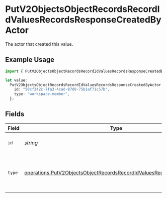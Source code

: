 # PutV2ObjectsObjectRecordsRecordIdValuesRecordsResponseCreatedByActor

The actor that created this value.

## Example Usage

```typescript
import { PutV2ObjectsObjectRecordsRecordIdValuesRecordsResponseCreatedByActor } from "attio-js/models/operations";

let value:
  PutV2ObjectsObjectRecordsRecordIdValuesRecordsResponseCreatedByActor = {
    id: "50cf242c-7fa3-4cad-87d0-75b1af71c57b",
    type: "workspace-member",
  };
```

## Fields

| Field                                                                                                                                                          | Type                                                                                                                                                           | Required                                                                                                                                                       | Description                                                                                                                                                    |
| -------------------------------------------------------------------------------------------------------------------------------------------------------------- | -------------------------------------------------------------------------------------------------------------------------------------------------------------- | -------------------------------------------------------------------------------------------------------------------------------------------------------------- | -------------------------------------------------------------------------------------------------------------------------------------------------------------- |
| `id`                                                                                                                                                           | *string*                                                                                                                                                       | :heavy_minus_sign:                                                                                                                                             | An ID to identify the actor.                                                                                                                                   |
| `type`                                                                                                                                                         | [operations.PutV2ObjectsObjectRecordsRecordIdValuesRecordsResponseType](../../models/operations/putv2objectsobjectrecordsrecordidvaluesrecordsresponsetype.md) | :heavy_minus_sign:                                                                                                                                             | The type of actor. [Read more information on actor types here](/docs/actors).                                                                                  |